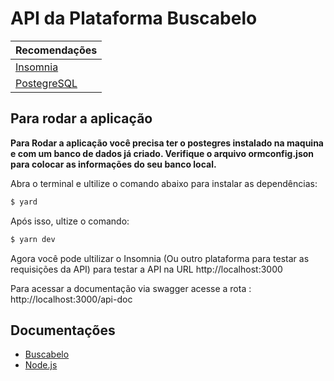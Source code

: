 # API da Plataforma Buscabelo

| Recomendações |
| ---------- |
| [Insomnia](https://insomnia.rest/) |
| [PostegreSQL](https://www.postgresql.org/) |

## Para rodar a aplicação

**Para Rodar a aplicação você precisa ter o postegres instalado na maquina e com um banco de dados já criado. Verifique o arquivo ormconfig.json para colocar as informações do seu banco local.**

Abra o terminal e ultilize o comando abaixo para instalar as dependências:

```sh
$ yard
```

Após isso, ultize o comando:

```sh
$ yarn dev
```

 Agora você pode ultilizar o Insomnia (Ou outro plataforma para testar as requisições da API) para testar a API na URL http://localhost:3000

 Para acessar a documentação via swagger acesse a rota : http://localhost:3000/api-doc

 ## Documentações

 - [Buscabelo](https://gitlab.devops.ifrn.edu.br/tads.cnat/pdsdistribuido/2021.1/buscabelo/buscabelo-general)
 - [Node.js](https://nodejs.org/en/docs/)
